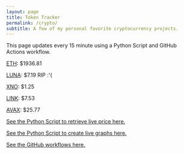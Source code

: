 ```yaml
---
layout: page
title: Token Tracker
permalink: /crypto/
subtitle: A few of my personal favorite cryptocurrency projects.
---
```


 This page updates every 15 minute using a Python Script and GitHub Actions workflow.


<!--BEGINCRYPTOINPUT-->
[ETH](https://smfxfc.github.io/crypto/eth.html): $1936.81

[LUNA](https://smfxfc.github.io/crypto/luna.html): $7.19 RIP :'(

[XNO](https://smfxfc.github.io/crypto/xno.html): $1.25

[LINK](https://smfxfc.github.io/crypto/link.html): $7.53

[AVAX](https://smfxfc.github.io/crypto/avax.html): $25.77

<!--ENDCRYPTOINPUT-->
 
 
[See the Python Script to retrieve live price here.](https://github.com/smfxfc/smfxfc.github.io/blob/master/src/get_cryptos.py)

[See the Python Script to create live graphs here.](https://github.com/smfxfc/smfxfc.github.io/blob/master/src/graph_crypto.py)

[See the GitHub workflows here.](https://github.com/smfxfc/smfxfc.github.io/blob/master/.github/workflows/)
